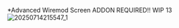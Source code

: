 *Advanced Wiremod Screen ADDON REQUIRED!!
WIP 13
![20250714215547_1](https://github.com/user-attachments/assets/8da210dc-17e7-4f90-8f0c-96b34113a6d0)
